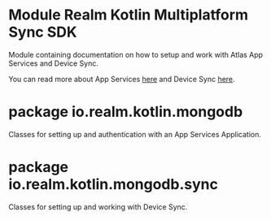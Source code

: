 # Module Realm Kotlin Multiplatform Sync SDK

Module containing documentation on how to setup and work with Atlas App Services and Device Sync.

You can read more about App Services [here](https://www.mongodb.com/docs/atlas/app-services/) and
Device Sync [here](https://www.mongodb.com/docs/atlas/app-services/sync/learn/overview/).

# package io.realm.kotlin.mongodb

Classes for setting up and authentication with an App Services Application.

# package io.realm.kotlin.mongodb.sync

Classes for setting up and working with Device Sync.
